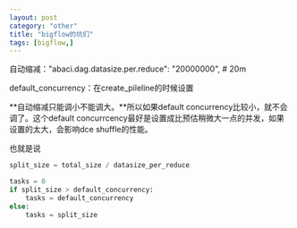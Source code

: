 ```yaml
---
layout: post
category: "other"
title: "bigflow的坑们"
tags: [bigflow,]
---
```



自动缩减："abaci.dag.datasize.per.reduce": "20000000", # 20m

default_concurrency：在create_pileline的时候设置

**自动缩减只能调小不能调大。**所以如果default concurrency比较小，就不会调了。这个default concurrcency最好是设置成比预估稍微大一点的并发，如果设置的太大，会影响dce shuffle的性能。

也就是说

```python
split_size = total_size / datasize_per_reduce

tasks = 0
if split_size > default_concurrency:
    tasks = default_concurrency
else:
    tasks = split_size
 
```
